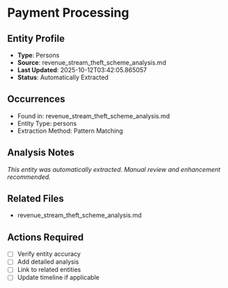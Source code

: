 # Payment Processing

## Entity Profile
- **Type**: Persons
- **Source**: revenue_stream_theft_scheme_analysis.md
- **Last Updated**: 2025-10-12T03:42:05.865057
- **Status**: Automatically Extracted

## Occurrences
- Found in: revenue_stream_theft_scheme_analysis.md
- Entity Type: persons
- Extraction Method: Pattern Matching

## Analysis Notes
*This entity was automatically extracted. Manual review and enhancement recommended.*

## Related Files
- revenue_stream_theft_scheme_analysis.md

## Actions Required
- [ ] Verify entity accuracy
- [ ] Add detailed analysis
- [ ] Link to related entities
- [ ] Update timeline if applicable
